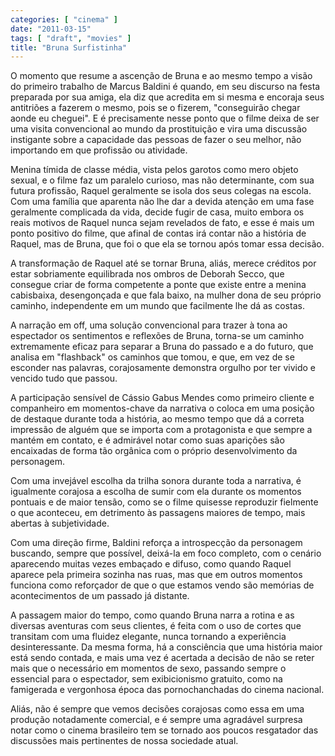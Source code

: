 ```yaml
---
categories: [ "cinema" ]
date: "2011-03-15"
tags: [ "draft", "movies" ]
title: "Bruna Surfistinha"
---
```

O momento que resume a ascenção de Bruna e ao mesmo tempo a visão do
primeiro trabalho de Marcus Baldini é quando, em seu discurso na festa
preparada por sua amiga, ela diz que acredita em si mesma e encoraja
seus antitriões a fazerem o mesmo, pois se o fizerem, "conseguirão
chegar aonde eu cheguei". E é precisamente nesse ponto que o filme
deixa de ser uma visita convencional ao mundo da prostituição e vira
uma discussão instigante sobre a capacidade das pessoas de fazer o seu
melhor, não importando em que profissão ou atividade.

Menina tímida de classe média, vista pelos garotos como mero objeto
sexual, e o filme faz um paralelo curioso, mas não determinante, com
sua futura profissão, Raquel geralmente se isola dos seus colegas na
escola. Com uma família que aparenta não lhe dar a devida atenção
em uma fase geralmente complicada da vida, decide fugir de casa, muito
embora os reais motivos de Raquel nunca sejam revelados de fato, e esse
é mais um ponto positivo do filme, que afinal de contas irá contar
não a história de Raquel, mas de Bruna, que foi o que ela se tornou
após tomar essa decisão.

A transformação de Raquel até se tornar Bruna, aliás, merece
créditos por estar sobriamente equilibrada nos ombros de Deborah Secco,
que consegue criar de forma competente a ponte que existe entre a menina
cabisbaixa, desengonçada e que fala baixo, na mulher dona de seu próprio
caminho, independente em um mundo que facilmente lhe dá as costas.

A narração em off, uma solução convencional para trazer à tona ao
espectador os sentimentos e reflexões de Bruna, torna-se um caminho
extremamente eficaz para separar a Bruna do passado e a do futuro,
que analisa em "flashback" os caminhos que tomou, e que, em vez de se
esconder nas palavras, corajosamente demonstra orgulho por ter vivido
e vencido tudo que passou.

A participação sensível de Cássio Gabus Mendes como primeiro cliente
e companheiro em momentos-chave da narrativa o coloca em uma posição
de destaque durante toda a história, ao mesmo tempo que dá a correta
impressão de alguém que se importa com a protagonista e que sempre a
mantém em contato, e é admirável notar como suas aparições são
encaixadas de forma tão orgânica com o próprio desenvolvimento da
personagem.

Com uma invejável escolha da trilha sonora durante toda a narrativa,
é igualmente corajosa a escolha de sumir com ela durante os momentos
pontuais e de maior tensão, como se o filme quisesse reproduzir fielmente
o que aconteceu, em detrimento às passagens maiores de tempo, mais
abertas à subjetividade.

Com uma direção firme, Baldini reforça a introspecção da personagem
buscando, sempre que possível, deixá-la em foco completo, com o cenário
aparecendo muitas vezes embaçado e difuso, como quando Raquel aparece
pela primeira sozinha nas ruas, mas que em outros momentos funciona como
reforçador de que o que estamos vendo são memórias de acontecimentos
de um passado já distante.

A passagem maior do tempo, como quando Bruna narra a rotina e as
diversas aventuras com seus clientes, é feita com o uso de cortes
que transitam com uma fluidez elegante, nunca tornando a experiência
desinteressante. Da mesma forma, há a consciência que uma história
maior está sendo contada, e mais uma vez é acertada a decisão de
não se reter mais que o necessário em momentos de sexo, passando
sempre o essencial para o espectador, sem exibicionismo gratuito, como
na famigerada e vergonhosa época das pornochanchadas do cinema nacional.

Aliás, não é sempre que vemos decisões corajosas como essa em uma
produção notadamente comercial, e é sempre uma agradável surpresa
notar como o cinema brasileiro tem se tornado aos poucos resgatador das
discussões mais pertinentes de nossa sociedade atual.
